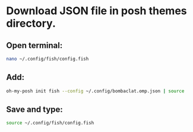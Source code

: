 # Download JSON file in posh themes directory.
## Open terminal:
```bash
nano ~/.config/fish/config.fish
```

## Add:
```bash
oh-my-posh init fish --config ~/.config/bombaclat.omp.json | source
```
## Save and type:
```bash
source ~/.config/fish/config.fish
```
